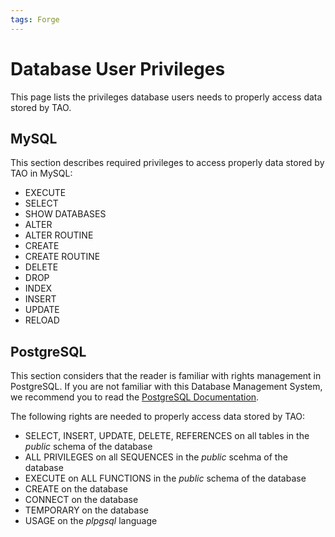 ```yaml
---
tags: Forge
---
```


Database User Privileges
========================

This page lists the privileges database users needs to properly access data stored by TAO.

MySQL
-----

This section describes required privileges to access properly data stored by TAO in MySQL:

-   EXECUTE
-   SELECT
-   SHOW DATABASES
-   ALTER
-   ALTER ROUTINE
-   CREATE
-   CREATE ROUTINE
-   DELETE
-   DROP
-   INDEX
-   INSERT
-   UPDATE
-   RELOAD

PostgreSQL
----------

This section considers that the reader is familiar with rights management in PostgreSQL. If you are not familiar with this Database Management System, we recommend you to read the [PostgreSQL Documentation](resources/http://www.postgresql.org/docs/).

The following rights are needed to properly access data stored by TAO:

-   SELECT, INSERT, UPDATE, DELETE, REFERENCES on all tables in the *public* schema of the database
-   ALL PRIVILEGES on all SEQUENCES in the *public* scehma of the database
-   EXECUTE on ALL FUNCTIONS in the *public* schema of the database
-   CREATE on the database
-   CONNECT on the database
-   TEMPORARY on the database
-   USAGE on the *plpgsql* language

